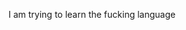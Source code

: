 I am trying to learn the fucking language

<!---
taauney/taauney is a ✨ special ✨ repository because its `README.md` (this file) appears on your GitHub profile.
You can click the Preview link to take a look at your changes.
--->
